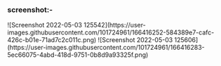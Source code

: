 <h3>screenshot:-</h3>
![Screenshot 2022-05-03 125542](https://user-images.githubusercontent.com/101724961/166416252-584389e7-cafc-426c-b01e-71ad7c2c011c.png)
![Screenshot 2022-05-03 125606](https://user-images.githubusercontent.com/101724961/166416283-5ec66075-4abd-418d-9751-0b8d9a93325f.png)



